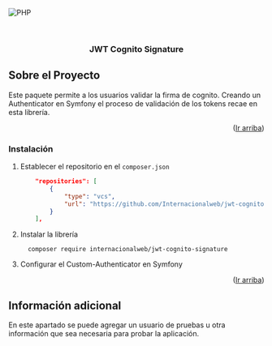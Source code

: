 
<a name="readme-top"></a>
![PHP][PHP]

<!-- PROJECT LOGO -->
<br />
<div align="center">
<h3 align="center">JWT Cognito Signature</h3>

  <p align="center">

  </p>
</div>

## Sobre el Proyecto
Este paquete permite a los usuarios validar la firma de cognito. Creando un Authenticator en Symfony el proceso de validación de los tokens recae en esta librería.

<p align="right">(<a href="#readme-top">Ir arriba</a>)</p>


### Instalación

1. Establecer el repositorio en el `composer.json`
    ```JSON
        "repositories": [
            {
                "type": "vcs",
                "url": "https://github.com/Internacionalweb/jwt-cognito-signature"
            }
        ],
    ```
2. Instalar la librería
    ```
      composer require internacionalweb/jwt-cognito-signature
    ```
3. Configurar el Custom-Authenticator en Symfony

<p align="right">(<a href="#readme-top">Ir arriba</a>)</p>

## Información adicional
En este apartado se puede agregar un usuario de pruebas u otra información que sea necesaria para probar la aplicación. 



[PHP]: https://img.shields.io/badge/PHP-777BB4?style=for-the-badge&logo=php&logoColor=white

